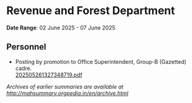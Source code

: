 # Revenue and Forest Department

**Date Range**: 02 June 2025 - 07 June 2025


## Personnel
- Posting by promotion to Office Superintendent, Group-B (Gazetted) cadre.\
  [202505261327348719.pdf](https://gr.maharashtra.gov.in/Site/Upload/Government%20Resolutions/English/202505261327348719.pdf)


*Archives of earlier summaries are available at http://mahsummary.orgpedia.in/en/archive.html*